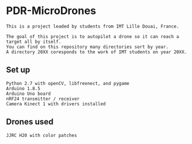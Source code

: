 # PDR-MicroDrones

    This is a project leaded by students from IMT Lille Douai, France.
    
    The goal of this project is to autopilot a drone so it can reach a target all by itself.
    You can find on this repository many directories sort by year. 
    A directory 20XX coresponds to the work of IMT students on year 20XX.

## Set up
    Python 2.7 with openCV, libfreenect, and pygame
    Arduino 1.8.5
    Arduino Uno board
    nRF24 transmitter / receiver
    Camera Kinect 1 with drivers installed


## Drones used
    JJRC H20 with color patches


    



